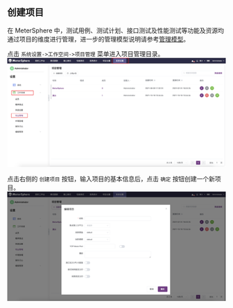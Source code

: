 ## 创建项目

在 MeterSphere 中，测试用例、测试计划、接口测试及性能测试等功能及资源均通过项目的维度进行管理，进一步的管理模型说明请参考[管理模型](../system_arch.md#_2)。

点击 `系统设置->工作空间->项目管理` 菜单进入项目管理目录。
![!项目管理](../img/system_management/项目管理.png)

点击右侧的 `创建项目` 按钮，输入项目的基本信息后，点击 `确定` 按钮创建一个新项目。
![!项目管理](../img/system_management/创建项目.png)